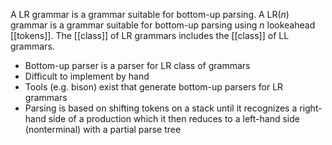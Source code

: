 A LR grammar is a grammar suitable for bottom-up parsing. A LR(_n_) grammar is a grammar suitable for bottom-up parsing using _n_ lookeahead [[tokens]]. The [[class]] of LR grammars includes the [[class]] of LL grammars.

-   Bottom-up parser is a parser for LR class of grammars
-   Difficult to implement by hand
-   Tools (e.g. bison) exist that generate bottom-up parsers for LR grammars
-   Parsing is based on shifting tokens on a stack until it recognizes a right-hand side of a production which it then reduces to a left-hand side (nonterminal) with a partial parse tree